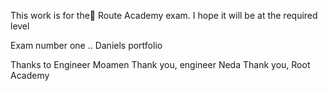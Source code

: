 This work is for the ٌRoute Academy exam. I hope it will be at the required level 

Exam number one .. Daniels portfolio


Thanks to Engineer Moamen 
Thank you, engineer Neda
Thank you, Root Academy
